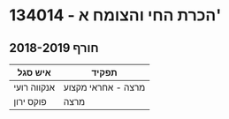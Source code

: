 # 134014 - הכרת החי והצומח א'

## חורף 2018-2019

| איש סגל | תפקיד |
| ---- | ---- |
| אנקווה רועי | מרצה - אחראי מקצוע |
| פוקס ירון | מרצה |

